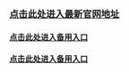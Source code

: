 <h3 style="color:red;"><a href="https://diducloud.pro" target="_blank">点击此处进入最新官网地址</a></h3>
<h4 style="color:red;"><a href="https://diducloud.pro" target="_blank">点击此处进入备用入口</a></h4>
<h4 style="color:red;"><a href="https://diducloud.pro" target="_blank">点击此处进入备用入口</a></h4>
